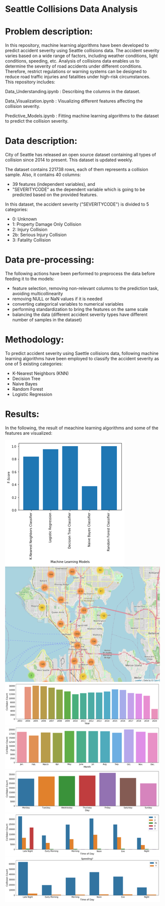 # Seattle Collisions Data Analysis
# Problem description:

In this repository, machine learning algorithms have been developed to predict accident severity using Seattle collisions data. 
The accident severity varies based on a wide range of factors, including weather conditions, light conditions, speeding, etc. Analysis of collisions data enables us to determine the severity of road accidents under different conditions. Therefore, restrict regulations or warning systems can be designed to reduce road traffic injuries and fatalities under high-risk circumstances.  
This repository includes:

Data_Understanding.ipynb : Describing the columns in the dataset.

Data_Visualization.ipynb : Visualizing different features affecting the collision severity.

Predictive_Models.ipynb : Fitting machine learning algorithms to the dataset to predict the collision severity.

# Data description:

City of Seattle has released an open source dataset containing all types of collision since 2014 to present. This dataset is updated weekly.

The dataset contains 221738 rows, each of them represents a collision sample. Also, it contains 40 columns:
  - 39 features (independent variables), and 
  - "SEVERITYCODE" as the dependent variable which is going to be predicted based on the provided features.
  
 In this dataset, the accident severity ("SEVERITYCODE") is divided to 5 categories:
  - 0: Unknown
  - 1: Property Damage Only Collision
  - 2: Injury Collision	
  - 2b: Serious Injury Collision	
  - 3: Fatality Collision
  
 # Data pre-processing:
 
 The following actions have been performed to preprocess the data before feeding it to the models:
  - feature selection, removing non-relevant columns to the prediction task, avoiding multicollinearity
  - removing NULL or NaN values if it is needed
  - converting categorical variables to numerical variables
  - performing standardization to bring the features on the same scale
  - balancing the data (different accident severity types have different number of samples in the dataset)
 
 # Methodology:
 
To predict accident severity using Saettle collisions data, following machine learning algorithms have been employed to classify the accident severity as one of 5 existing categories:
  - K-Nearest Neighbors (KNN)
  - Decision Tree
  - Naive Bayes
  - Random Forest
  - Logistic Regression
 
 # Results:
 
 In the following, the result of meachine learning algorithms and some of the features are visualized:
 
 <img src="Images/Results.png">
 <img src="Images/Map.png">
 <img src="Images/Year.png">
 <img src="Images/Month.png">
 <img src="Images/Day.png">
 <img src="Images/DayTime.png">
 <img src="Images/Speeding.png">
 
